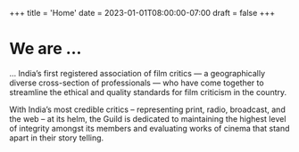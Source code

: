 +++
title = 'Home'
date = 2023-01-01T08:00:00-07:00
draft = false
+++

# We are &hellip;

&hellip; India’s first registered association of film
critics &mdash; a geographically diverse cross-section of professionals
&mdash; who have come together to streamline the ethical and quality standards
for film criticism in the country.

With India’s most credible critics &ndash; representing print, radio,
broadcast, and the web &ndash; at its helm, the Guild is dedicated to
maintaining the highest level of integrity amongst its members and
evaluating works of cinema that stand apart in their story telling.
